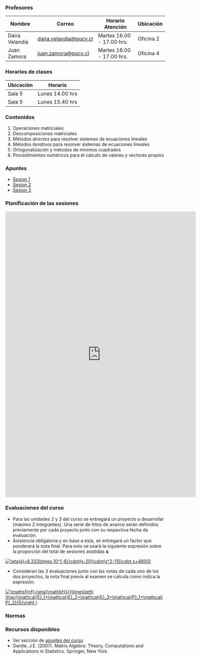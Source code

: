### Profesores

Nombre |  Correo |  Horario Atención | Ubicación 
-----|-----|-----|-----
Daira Velandia | daira.velandia@pucv.cl | Martes 16.00 - 17.00 hrs. | Oficina 2
Juan Zamora    | juan.zamora@pucv.cl | Martes 16.00 - 17.00 hrs. | Oficina 4

### Horarios de clases

Ubicación | Horario
-----|-----
Sala 5 | Lunes 14.00 hrs
Sala 5 | Lunes 15.40 hrs

### Contenidos

1. Operaciones matriciales
2. Descomposiciones matriciales
3. Métodos _directos_ para resolver sistemas de ecuaciones lineales
4. Métodos _iterativos_ para resolver sistemas de ecuaciones lineales
5. Ortogonalización y métodos de mínimos cuadrados
6. Procedimientos numéricos para el cálculo de valores y vectores propios

### Apuntes

* [Sesion 1](apuntes/ce2_01.pdf)
* [Sesion 2](apuntes/ce2_02.pdf)
* [Sesion 3](apuntes/ce2_03.pdf)


### Planificación de las sesiones

<iframe width="600" height="900" frameborder="0" src="https://docs.google.com/spreadsheets/d/e/2PACX-1vRijHUvOETJ3DsuaH5_6jo4bURRLPFnw6mMgmCY_gyGqqz2QhsQAFpRVk1MukjxonpGaUiaDrw7zotA/pubhtml?gid=0&amp;single=true&amp;widget=true&amp;headers=false"></iframe>


### Evaluaciones del curso

* Para las unidades 2 y 3 del curso se entregará un proyecto a desarrollar (máximo 2 integrantes). Una serie de hitos de avance serán definidos previamente por cada proyecto junto con su respectiva fecha de evaluación. 
* Asistencia obligatoria y en base a esta, se entregará un factor que ponderará la nota final. Para esto se usará la siguiente expresión sobre la proporción del total de sesiones asistidas __s__:

<a href="https://www.codecogs.com/eqnedit.php?latex=\eta(s)=8.333\times&space;10^{-6}\cdot(s-20)\cdot(s^2-115\cdot&space;s&plus;4800)" target="_blank"><img src="https://latex.codecogs.com/gif.latex?\eta(s)=8.333\times&space;10^{-6}\cdot(s-20)\cdot(s^2-115\cdot&space;s&plus;4800)" title="\eta(s)=8.333\times 10^{-6}\cdot(s-20)\cdot(s^2-115\cdot s+4800)" /></a>

* Consideran las 3 evaluaciones junto con las notas de cada uno de los dos proyectos, la nota final previa al examen se calcula como indica la expresión:

<a href="https://www.codecogs.com/eqnedit.php?latex=\mathsf{nf}=\eta(\mathbf{s})\times\left(&space;\frac{\mathcal{E}_1&plus;\mathcal{E}_2&plus;\mathcal{E}_3&plus;\mathcal{P}_1&plus;\mathcal{P}_2}{5}\right&space;)" target="_blank"><img src="https://latex.codecogs.com/gif.latex?\mathsf{nf}=\eta(\mathbf{s})\times\left(&space;\frac{\mathcal{E}_1&plus;\mathcal{E}_2&plus;\mathcal{E}_3&plus;\mathcal{P}_1&plus;\mathcal{P}_2}{5}\right&space;)" title="\mathsf{nf}=\eta(\mathbf{s})\times\left( \frac{\mathcal{E}_1+\mathcal{E}_2+\mathcal{E}_3+\mathcal{P}_1+\mathcal{P}_2}{5}\right )" /></a>

### Normas



### Recursos disponibles

* Ver sección de [apuntes del curso](#apuntes)
* Gentle, J.E. (2007). Matrix Algebra: Theory, Computations and Applications in Statistics. Springer, New York.
